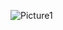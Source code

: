 ![Picture1](https://user-images.githubusercontent.com/61909695/95451874-0c350100-0986-11eb-9de6-8d745278d6a1.png)
